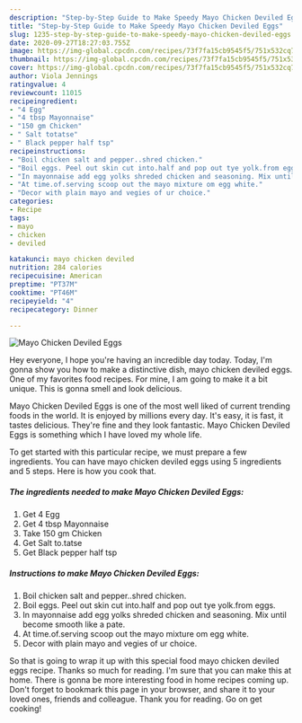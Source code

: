 ```yaml
---
description: "Step-by-Step Guide to Make Speedy Mayo Chicken Deviled Eggs"
title: "Step-by-Step Guide to Make Speedy Mayo Chicken Deviled Eggs"
slug: 1235-step-by-step-guide-to-make-speedy-mayo-chicken-deviled-eggs
date: 2020-09-27T18:27:03.755Z
image: https://img-global.cpcdn.com/recipes/73f7fa15cb9545f5/751x532cq70/mayo-chicken-deviled-eggs-recipe-main-photo.jpg
thumbnail: https://img-global.cpcdn.com/recipes/73f7fa15cb9545f5/751x532cq70/mayo-chicken-deviled-eggs-recipe-main-photo.jpg
cover: https://img-global.cpcdn.com/recipes/73f7fa15cb9545f5/751x532cq70/mayo-chicken-deviled-eggs-recipe-main-photo.jpg
author: Viola Jennings
ratingvalue: 4
reviewcount: 11015
recipeingredient:
- "4 Egg"
- "4 tbsp Mayonnaise"
- "150 gm Chicken"
- " Salt totatse"
- " Black pepper half tsp"
recipeinstructions:
- "Boil chicken salt and pepper..shred chicken."
- "Boil eggs. Peel out skin cut into.half and pop out tye yolk.from eggs."
- "In mayonnaise add egg yolks shreded chicken and seasoning. Mix until become smooth like a pate."
- "At time.of.serving scoop out the mayo mixture om egg white."
- "Decor with plain mayo and vegies of ur choice."
categories:
- Recipe
tags:
- mayo
- chicken
- deviled

katakunci: mayo chicken deviled 
nutrition: 284 calories
recipecuisine: American
preptime: "PT37M"
cooktime: "PT46M"
recipeyield: "4"
recipecategory: Dinner

---
```



![Mayo Chicken Deviled Eggs](https://img-global.cpcdn.com/recipes/73f7fa15cb9545f5/751x532cq70/mayo-chicken-deviled-eggs-recipe-main-photo.jpg)

Hey everyone, I hope you're having an incredible day today. Today, I'm gonna show you how to make a distinctive dish, mayo chicken deviled eggs. One of my favorites food recipes. For mine, I am going to make it a bit unique. This is gonna smell and look delicious.

Mayo Chicken Deviled Eggs is one of the most well liked of current trending foods in the world. It is enjoyed by millions every day. It's easy, it is fast, it tastes delicious. They're fine and they look fantastic. Mayo Chicken Deviled Eggs is something which I have loved my whole life.




To get started with this particular recipe, we must prepare a few ingredients. You can have mayo chicken deviled eggs using 5 ingredients and 5 steps. Here is how you cook that.

<!--inarticleads1-->

##### The ingredients needed to make Mayo Chicken Deviled Eggs:

1. Get 4 Egg
1. Get 4 tbsp Mayonnaise
1. Take 150 gm Chicken
1. Get  Salt to.tatse
1. Get  Black pepper half tsp




<!--inarticleads2-->

##### Instructions to make Mayo Chicken Deviled Eggs:

1. Boil chicken salt and pepper..shred chicken.
1. Boil eggs. Peel out skin cut into.half and pop out tye yolk.from eggs.
1. In mayonnaise add egg yolks shreded chicken and seasoning. Mix until become smooth like a pate.
1. At time.of.serving scoop out the mayo mixture om egg white.
1. Decor with plain mayo and vegies of ur choice.




So that is going to wrap it up with this special food mayo chicken deviled eggs recipe. Thanks so much for reading. I'm sure that you can make this at home. There is gonna be more interesting food in home recipes coming up. Don't forget to bookmark this page in your browser, and share it to your loved ones, friends and colleague. Thank you for reading. Go on get cooking!
